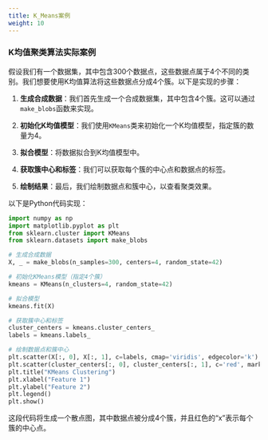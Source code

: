 ```yaml
---
title: K_Means案例
weight: 10
---
```



### K均值聚类算法实际案例

假设我们有一个数据集，其中包含300个数据点，这些数据点属于4个不同的类别。我们想要使用K均值算法将这些数据点分成4个簇。以下是实现的步骤：

1. **生成合成数据**：我们首先生成一个合成数据集，其中包含4个簇。这可以通过`make_blobs`函数来实现。

2. **初始化K均值模型**：我们使用`KMeans`类来初始化一个K均值模型，指定簇的数量为4。

3. **拟合模型**：将数据拟合到K均值模型中。

4. **获取簇中心和标签**：我们可以获取每个簇的中心点和数据点的标签。

5. **绘制结果**：最后，我们绘制数据点和簇中心，以查看聚类效果。

以下是Python代码实现：

```python
import numpy as np
import matplotlib.pyplot as plt
from sklearn.cluster import KMeans
from sklearn.datasets import make_blobs

# 生成合成数据
X, _ = make_blobs(n_samples=300, centers=4, random_state=42)

# 初始化KMeans模型（指定4个簇）
kmeans = KMeans(n_clusters=4, random_state=42)

# 拟合模型
kmeans.fit(X)

# 获取簇中心和标签
cluster_centers = kmeans.cluster_centers_
labels = kmeans.labels_

# 绘制数据点和簇中心
plt.scatter(X[:, 0], X[:, 1], c=labels, cmap='viridis', edgecolor='k')
plt.scatter(cluster_centers[:, 0], cluster_centers[:, 1], c='red', marker='x', s=200, label='Cluster Centers')
plt.title("KMeans Clustering")
plt.xlabel("Feature 1")
plt.ylabel("Feature 2")
plt.legend()
plt.show()
```

这段代码将生成一个散点图，其中数据点被分成4个簇，并且红色的“x”表示每个簇的中心点。

